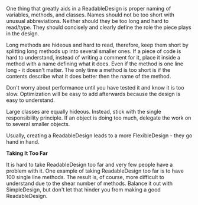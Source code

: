 

One thing that greatly aids in a ReadableDesign is proper naming of variables, methods, and classes. Names should not be too short with unusual abbreviations. Neither should they be too long and hard to read/type. They should concisely and clearly define the role the piece plays in the design.

Long methods are hideous and hard to read, therefore, keep them short by splitting long methods up into several smaller ones. If a piece of code is hard to understand, instead of writing a comment for it, place it inside a method with a name defining what it does. Even if the method is one line long - it doesn't matter. The only time a method is too short is if the contents describe what it does better then the name of the method.

Don't worry about performance until you have tested it and know it is too slow. Optimization will be easy to add afterwards because the design is easy to understand.

Large classes are equally hideous. Instead, stick with the single responsibility principle. If an object is doing too much, delegate the work on to several smaller objects.

Usually, creating a ReadableDesign leads to a more FlexibleDesign - they go hand in hand.


**Taking It Too Far**

It is hard to take ReadableDesign too far and very few people have a problem with it. One example of taking ReadableDesign too far is to have 100 single line methods. The result is, of course, more difficult to understand due to the shear number of methods. Balance it out with SimpleDesign, but don't let that hinder you from making a good ReadableDesign.
